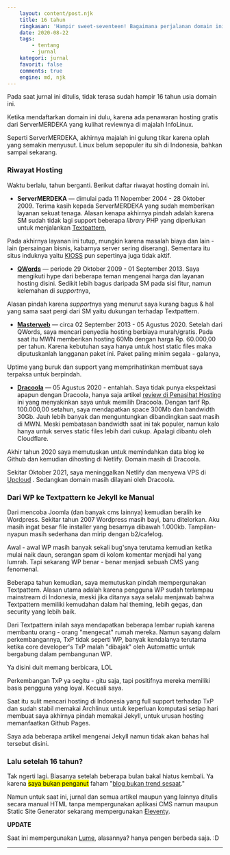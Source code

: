 ```yaml
---
    layout: content/post.njk
    title: 16 tahun
    ringkasan: 'Hampir sweet-seventeen! Bagaimana perjalanan domain ini?'
    date: 2020-08-22
    tags:
        - tentang
        - jurnal
    kategori: jurnal
    favorit: false
    comments: true
    engine: md, njk
---
```


Pada saat jurnal ini ditulis, tidak terasa sudah hampir 16 tahun usia domain ini.

Ketika mendaftarkan domain ini dulu, karena ada penawaran hosting gratis dari ServerMERDEKA yang kulihat reviewnya di majalah InfoLinux.

 <p class="sidenote">Seperti ServerMERDEKA, akhirnya majalah ini gulung tikar karena oplah yang semakin menyusut. Linux belum sepopuler itu sih di Indonesia, bahkan sampai sekarang.</p>

### Riwayat Hosting

Waktu berlalu, tahun berganti. Berikut daftar riwayat hosting domain ini.

- **ServerMERDEKA** — dimulai pada 11 Nopember 2004 - 28 Oktober 2009. Terima kasih kepada ServerMERDEKA yang sudah memberikan layanan sekuat tenaga. Alasan kenapa akhirnya pindah adalah karena SM sudah tidak lagi support beberapa <em>library</em> PHP yang diperlukan untuk menjalankan <a href="https://textpattern.com" target="_blank">Textpattern</a>,

 <p class="sidenotes">Pada akhirnya layanan ini tutup, mungkin karena masalah biaya dan lain - lain (persaingan bisnis, kabarnya server sering diserang). Sementara itu situs induknya yaitu <a href="https://kioss.com/">KIOSS</a> pun sepertinya juga tidak aktif.</p>

- **<a href="https://qwords.com" target="_blank">QWords</a>** — periode 29 Oktober 2009 - 01 September 2013. Saya mengikuti hype dari beberapa teman mengenai harga dan layanan hosting disini. Sedikit lebih bagus daripada SM pada sisi fitur, namun kelemahan di <em>support</em>nya,

 <p class="sidenotes">Alasan pindah karena <em>support</em>nya yang menurut saya kurang bagus & hal yang sama saat pergi dari SM yaitu dukungan terhadap Textpattern.</p>

- **<a href="https://masterweb.com" target="_blank">Masterweb</a></strong>** — circa 02 September 2013 - 05 Agustus 2020. Setelah dari QWords, saya mencari penyedia hosting berbiaya murah/gratis. Pada saat itu MWN memberikan hosting 60Mb dengan harga Rp. 60.000,00 per tahun. Karena kebutuhan saya hanya untuk host static files maka diputuskanlah langganan paket ini. Paket paling  minim segala - galanya,

 <p class="sidenotes">Uptime yang buruk dan support yang memprihatinkan membuat saya terpaksa untuk berpindah.</p>

- **<a href="https://dracoola.com" target="_blank">Dracoola</a>** — 05 Agustus 2020 - entahlah. Saya tidak punya ekspektasi apapun dengan Dracoola, hanya saja artikel [review di Penasihat Hosting](https://penasihathosting.com/review-dracoola-multimedia/) ini yang menyakinkan saya untuk memilih Dracoola. Dengan tarif Rp. 100.000,00 setahun, saya mendapatkan space 300Mb dan bandwidth 30Gb. Jauh lebih banyak dan menguntungkan dibandingkan saat masih di MWN. Meski pembatasan bandwidth saat ini tak populer, namun kalo hanya untuk serves static files lebih dari cukup. Apalagi dibantu oleh Cloudflare.</p>

 <p class="sidenotes">Akhir tahun 2020 saya memutuskan untuk memindahkan data blog ke Github dan kemudian dihosting di Netlify. Domain masih di Dracoola.</p>

 <p class="sidenotes">Sekitar Oktober 2021, saya meninggalkan Netlify dan menyewa VPS di <a
 href="https://upcloud.com">Upcloud</a> . Sedangkan domain masih dilayani oleh Dracoola.</p>

### Dari WP ke Textpattern ke Jekyll ke Manual

Dari mencoba Joomla (dan banyak cms lainnya) kemudian beralih ke Wordpress. Sekitar tahun 2007 Wordpress masih bayi, baru ditelorkan. Aku masih ingat besar file installer yang besarnya dibawah 1.000kb. Tampilan-nyapun masih sederhana dan mirip dengan b2/cafelog.

Awal - awal WP masih banyak sekali bug'snya terutama kemudian ketika mulai naik daun, serangan spam di kolom komentar menjadi hal yang lumrah. Tapi sekarang WP benar - benar menjadi sebuah CMS yang fenomenal.

Beberapa tahun kemudian, saya memutuskan pindah mempergunakan Textpattern. Alasan utama adalah karena pengguna WP sudah terlampau mainstream di Indonesia, meski jika ditanya saya selalu menjawab bahwa Textpattern memiliki kemudahan dalam hal theming, lebih gegas, dan security yang lebih baik.

Dari Textpattern inilah saya mendapatkan beberapa lembar rupiah karena membantu orang - orang "mengecat" rumah mereka. Namun sayang dalam perkembangannya, TxP tidak seperti WP, banyak kendalanya terutama ketika core developer's TxP malah "dibajak" oleh Automattic untuk bergabung dalam pembangunan WP.

 <p class="sidenote">Ya disini duit memang berbicara, LOL</p>

Perkembangan TxP ya segitu - gitu saja, tapi positifnya mereka memiliki basis pengguna yang loyal. Kecuali saya.

Saat itu sulit mencari hosting di Indonesia yang full support terhadap TxP dan sudah stabil memakai Archlinux untuk keperluan komputasi setiap hari membuat saya akhirnya pindah memakai Jekyll, untuk urusan hosting memanfaatkan Github Pages.

 <p class="sidenote">Saya ada beberapa artikel mengenai Jekyll namun tidak akan bahas hal tersebut disini.</p>

### Lalu setelah 16 tahun?

Tak ngerti lagi. Biasanya setelah beberapa bulan bakal hiatus kembali. Ya karena <mark>saya bukan penganut</mark> faham "<a class="" href="https://www.google.com/search?client=firefox-b-d&q=blog+hanya+trend+sesaat" target="_blank">blog bukan trend sesaat</a>."

Namun untuk saat ini, jurnal dan semua artikel maupun yang lainnya ditulis secara manual HTML tanpa mempergunakan aplikasi CMS namun maupun Static Site Generator sekarang mempergunakan [Eleventy](https://11ty.dev).

**UPDATE**

Saat ini mempergunakan [Lume](https://lumeland.github.io), alasannya? hanya pengen berbeda saja. :D
***
